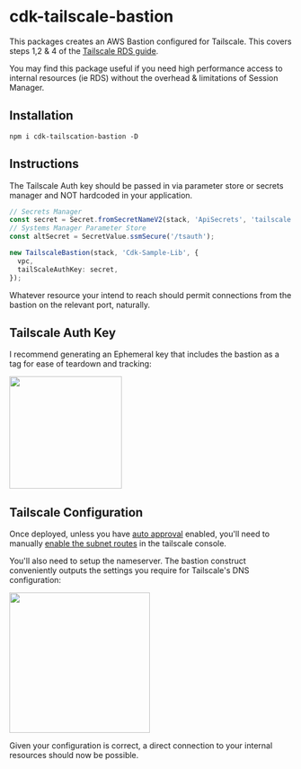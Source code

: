 # cdk-tailscale-bastion

This packages creates an AWS Bastion configured for Tailscale. This covers steps 1,2 & 4 of the [Tailscale RDS guide](https://tailscale.com/kb/1141/aws-rds/).

You may find this package useful if you need high performance access to internal resources (ie RDS) without the overhead & limitations of Session Manager.

## Installation

`npm i cdk-tailscation-bastion -D`

## Instructions

The Tailscale Auth key should be passed in via parameter store or secrets manager and NOT hardcoded in your application. 

```typescript
// Secrets Manager
const secret = Secret.fromSecretNameV2(stack, 'ApiSecrets', 'tailscale').secretValueFromJson('AUTH_KEY');
// Systems Manager Parameter Store
const altSecret = SecretValue.ssmSecure('/tsauth');

new TailscaleBastion(stack, 'Cdk-Sample-Lib', {
  vpc,
  tailScaleAuthKey: secret,
});
```

Whatever resource your intend to reach should permit connections from the bastion on the relevant port, naturally. 

## Tailscale Auth Key

I recommend generating an Ephemeral key that includes the bastion as a tag for ease of teardown and tracking:

<img src="https://user-images.githubusercontent.com/975824/177150876-ab21b4ac-00f7-4a75-befa-cf7d2e9ca7f7.png" height="200px" />

## Tailscale Configuration

Once deployed, unless you have [auto approval](https://tailscale.com/kb/1018/acls/#auto-approvers-for-routes-and-exit-nodes) enabled, you'll need to manually [enable the subnet routes](https://tailscale.com/kb/1019/subnets/#step-3-enable-subnet-routes-from-the-admin-console) in the tailscale console.

You'll also need to setup the nameserver. The bastion construct conveniently outputs the settings you require for Tailscale's DNS configuration:

<img src="https://user-images.githubusercontent.com/975824/177154488-3f3c1d02-35c6-432b-96fc-9dca691ea94c.png" height="250px" />

Given your configuration is correct, a direct connection to your internal resources should now be possible.
